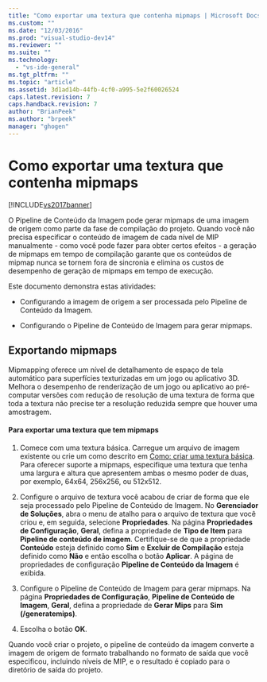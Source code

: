 ```yaml
---
title: "Como exportar uma textura que contenha mipmaps | Microsoft Docs"
ms.custom: ""
ms.date: "12/03/2016"
ms.prod: "visual-studio-dev14"
ms.reviewer: ""
ms.suite: ""
ms.technology: 
  - "vs-ide-general"
ms.tgt_pltfrm: ""
ms.topic: "article"
ms.assetid: 3d1ad14b-44fb-4cf0-a995-5e2f60026524
caps.latest.revision: 7
caps.handback.revision: 7
author: "BrianPeek"
ms.author: "brpeek"
manager: "ghogen"
---
```

# Como exportar uma textura que contenha mipmaps
[!INCLUDE[vs2017banner](../code-quality/includes/vs2017banner.md)]

O Pipeline de Conteúdo da Imagem pode gerar mipmaps de uma imagem de origem como parte da fase de compilação do projeto.  Quando você não precisa especificar o conteúdo de imagem de cada nível de MIP manualmente \- como você pode fazer para obter certos efeitos \- a geração de mipmaps em tempo de compilação garante que os conteúdos de mipmap nunca se tornem fora de sincronia e elimina os custos de desempenho de geração de mipmaps em tempo de execução.  
  
 Este documento demonstra estas atividades:  
  
-   Configurando a imagem de origem a ser processada pelo Pipeline de Conteúdo da Imagem.  
  
-   Configurando o Pipeline de Conteúdo de Imagem para gerar mipmaps.  
  
## Exportando mipmaps  
 Mipmapping oferece um nível de detalhamento de espaço de tela automático para superfícies texturizadas em um jogo ou aplicativo 3D.  Melhora o desempenho de renderização de um jogo ou aplicativo ao pré\-computar versões com redução de resolução de uma textura de forma que toda a textura não precise ter a resolução reduzida sempre que houver uma amostragem.  
  
#### Para exportar uma textura que tem mipmaps  
  
1.  Comece com uma textura básica.  Carregue um arquivo de imagem existente ou crie um como descrito em [Como: criar uma textura básica](../Topic/How%20to:%20Create%20a%20Basic%20Texture.md).  Para oferecer suporte a mipmaps, especifique uma textura que tenha uma largura e altura que apresentem ambas o mesmo poder de duas, por exemplo, 64x64, 256x256, ou 512x512.  
  
2.  Configure o arquivo de textura você acabou de criar de forma que ele seja processado pelo Pipeline de Conteúdo de Imagem.  No **Gerenciador de Soluções**, abra o menu de atalho para o arquivo de textura que você criou e, em seguida, selecione **Propriedades**.  Na página **Propriedades de Configuração**, **Geral**, defina a propriedade de **Tipo de Item** para **Pipeline de conteúdo de imagem**.  Certifique\-se de que a propriedade **Conteúdo** esteja definido como **Sim** e **Excluir de Compilação** esteja definido como **Não** e então escolha o botão **Aplicar**.  A página de propriedades de configuração **Pipeline de Conteúdo da Imagem** é exibida.  
  
3.  Configure o Pipeline de Conteúdo de Imagem para gerar mipmaps.  Na página **Propriedades de Configuração**, **Pipeline de Conteúdo de Imagem**, **Geral**, defina a propriedade de **Gerar Mips** para **Sim \(\/generatemips\)**.  
  
4.  Escolha o botão **OK**.  
  
 Quando você criar o projeto, o pipeline de conteúdo da imagem converte a imagem de origem de formato trabalhando no formato de saída que você especificou, incluindo níveis de MIP, e o resultado é copiado para o diretório de saída do projeto.
